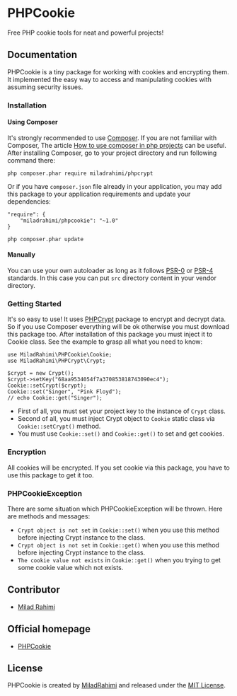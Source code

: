 # PHPCookie
Free PHP cookie tools for neat and powerful projects!


## Documentation
PHPCookie is a tiny package for working with cookies and encrypting them.
It implemented the easy way to access and manipulating cookies with assuming security issues.

### Installation
#### Using Composer
It's strongly recommended to use [Composer](http://getcomposer.org).
If you are not familiar with Composer, The article
[How to use composer in php projects](http://www.miladrahimi.com/blog/2015/04/12/how-to-use-composer-in-php-projects)
can be useful.
After installing Composer, go to your project directory and run following command there:
```
php composer.phar require miladrahimi/phpcrypt
```
Or if you have `composer.json` file already in your application,
you may add this package to your application requirements
and update your dependencies:
```
"require": {
    "miladrahimi/phpcookie": "~1.0"
}
```
```
php composer.phar update
```
#### Manually
You can use your own autoloader as long as it follows [PSR-0](http://www.php-fig.org/psr/psr-0) or
[PSR-4](http://www.php-fig.org/psr/psr-4) standards.
In this case you can put `src` directory content in your vendor directory.

### Getting Started
It's so easy to use!
It uses [PHPCrypt](https://github.com/miladrahimi/phpcrypt) package to encrypt and decrypt data.
So if you use Composer everything will be ok otherwise you must download this package too.
After installation of this package you must inject it to Cookie class.
See the example to grasp all what you need to know:
```
use MiladRahimi\PHPCookie\Cookie;
use MiladRahimi\PHPCrypt\Crypt;

$crypt = new Crypt();
$crypt->setKey("68aa9534054f7a370853818743090ec4");
Cookie::setCrypt($crypt);
Cookie::set("Singer", "Pink Floyd");
// echo Cookie::get("Singer");
```
*   First of all, you must set your project key to the instance of `Crypt` class.
*   Second of all, you must inject Crypt object to `Cookie` static class via `Cookie::setCrypt()` method.
*   You must use `Cookie::set()` and `Cookie::get()` to set and get cookies.

### Encryption
All cookies will be encrypted.
If you set cookie via this package, you have to use this package to get it too.

### PHPCookieException
There are some situation which PHPCookieException will be thrown.
Here are methods and messages:
*   `Crypt object is not set` in `Cookie::set()` when you use this method before injecting Crypt instance to the class.
*   `Crypt object is not set` in `Cookie::get()` when you use this method before injecting Crypt instance to the class.
*   `The cookie value not exists` in `Cookie::get()` when you trying to get some cookie value which not exists.

## Contributor
*	[Milad Rahimi](http://miladrahimi.com)

## Official homepage
*   [PHPCookie](http://miladrahimi.github.io/phpcookie)

## License
PHPCookie is created by [MiladRahimi](http://miladrahimi.com)
and released under the [MIT License](http://opensource.org/licenses/mit-license.php).
